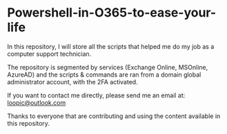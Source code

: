 # Powershell-in-O365-to-ease-your-life
In this repository, I will store all the scripts that helped me do my job as a computer support technician.

The repository is segmented by services (Exchange Online, MSOnline, AzureAD) and the scripts & commands are ran from a domain global administrator account, with the 2FA activated.

If you want to contact me directly, please send me an email at: loopic@outlook.com

Thanks to everyone that are contributing and using the content available in this repository.
